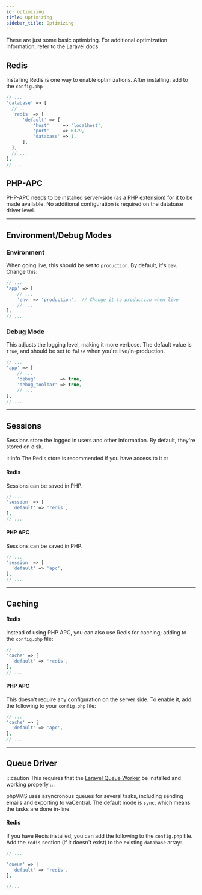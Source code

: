```yaml
---
id: optimizing
title: Optimizing
sidebar_title: Optimizing
---
```


These are just some basic optimizing. For additional optimization information, refer to the Laravel docs

## Redis

Installing Redis is one way to enable optimizations. After installing, add to the `config.php`

```php title="config.php"
// ...
'database' => [
  // ...
  'redis' => [
      'default' => [
          'host'     => 'localhost',
          'port'     => 6379,
          'database' => 1,
      ],
  ],
  // ...
],
// ...
```


## PHP-APC

PHP-APC needs to be installed server-side (as a PHP extension) for it to be made available. No additional configuration is required on the database driver level.

---

## Environment/Debug Modes

### Environment

When going live, this should be set to `production`. By default, it's `dev`. Change this:

```php title="config.php"
// ...
'app' => [
    // ...  
    'env' => 'production',  // Change it to production when live
    // ...
],
// ...
```

### Debug Mode

This adjusts the logging level, making it more verbose. The default value is `true`, and should be set to `false` when you're live/in-production.

```php title="config.php"
// ...
'app' => [
    // ...
    'debug'         => true,
    'debug_toolbar' => true,
    // ...
],
// ...
```

---

## Sessions

Sessions store the logged in users and other information. By default, they're stored on disk.

:::info
The Redis store is recommended if you have access to it
:::

#### Redis

Sessions can be saved in PHP.

```php title="config.php"
// ...
'session' => [
  'default' => 'redis',
],
// ...  
```

#### PHP APC

Sessions can be saved in PHP.

```php title="config.php"
// ...
'session' => [
  'default' => 'apc',
],
// ...  
```

---

## Caching

#### Redis

Instead of using PHP APC, you can also use Redis for caching; adding to the `config.php` file:

```php title="config.php"
// ...
'cache' => [
  'default' => 'redis',
],
// ...
```

#### PHP APC

This doesn't require any configuration on the server side. To enable it, add the following to your `config.php` file:

```php title="config.php"
// ...
'cache' => [
  'default' => 'apc',
],
// ...  
```

---

## Queue Driver

:::caution
This requires that the [Laravel Queue Worker](https://laravel.com/docs/7.x/queues#running-the-queue-worker) be installed and working properly
:::

phpVMS uses asyncronous queues for several tasks, including sending emails and exporting to vaCentral. The default mode is `sync`, which means the tasks are done in-line. 

#### Redis

If you have Redis installed, you can add the following to the `config.php` file. Add the `redis` section (if it doesn't exist) to the existing `database` array:

```php title="config.php"
// ...

'queue' => [
  'default' => 'redis',
],

//...
```

